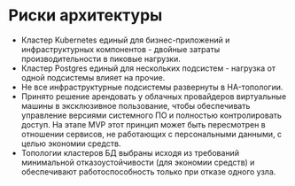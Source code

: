 # Риски архитектуры
* Кластер Kubernetes единый для бизнес-приложений и инфраструктурных компонентов - двойные затраты производительности в пиковые нагрузки.
* Кластер Postgres единый для нескольких подсистем - нагрузка от одной подсистемы влияет на прочие.
* Не все инфраструктурные подсистемы развернуты в HA-топологии.
* Принято решение арендовать у облачных провайдеров виртуальные машины в эксклюзивное пользование, чтобы обеспечивать управление версиями системного ПО и полностью контролировать доступ. На этапе MVP этот принцип может быть пересмотрен в отношении сервисов, не работающих с персональными данными, с целью экономии средств.
* Топологии кластеров БД выбраны исходя из требований минимальной отказоустойчивости (для экономии средств) и обеспечивают работоспособность только при отказе одного узла. 
